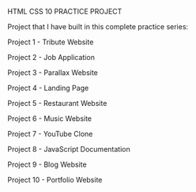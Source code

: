 HTML CSS 10 PRACTICE PROJECT

Project that I have built in this complete practice series:

Project 1 - Tribute Website

Project 2 - Job Application

Project 3 - Parallax Website

Project 4 - Landing Page

Project 5 - Restaurant Website

Project 6 - Music Website

Project 7 - YouTube Clone

Project 8 - JavaScript Documentation

Project 9 - Blog Website

Project 10 - Portfolio Website
